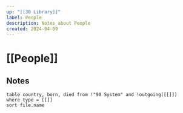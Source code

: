 ```yaml
---
up: "[[30 Library]]"
label: People
description: Notes about People
created: 2024-04-09
---
```

# [[People]]
## Notes
```dataview
table country, born, died from !"90 System" and !outgoing([[]])
where type = [[]]
sort file.name
```
